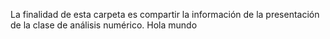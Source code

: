 La finalidad de esta carpeta es compartir la información de la presentación de la clase de análisis numérico. Hola mundo